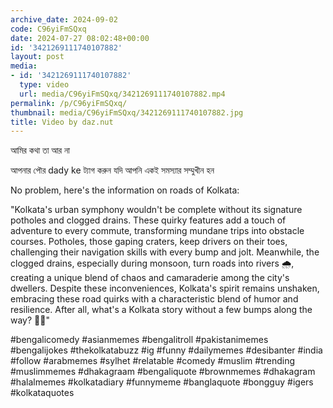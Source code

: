 ```yaml
---
archive_date: 2024-09-02
code: C96yiFmSQxq
date: 2024-07-27 08:02:48+00:00
id: '3421269111740107882'
layout: post
media:
- id: '3421269111740107882'
  type: video
  url: media/C96yiFmSQxq/3421269111740107882.mp4
permalink: /p/C96yiFmSQxq/
thumbnail: media/C96yiFmSQxq/3421269111740107882.jpg
title: Video by daz.nut
---
```


আমির কথা তা আর না   
  
আপনার পৌর dady ke ট্যাগ করুন যদি আপনি একই সমস্যার সম্মুখীন হন   
  
No problem, here's the information on roads of Kolkata:  
  
"Kolkata's urban symphony wouldn't be complete without its signature potholes and clogged drains. These quirky features add a touch of adventure to every commute, transforming mundane trips into obstacle courses. Potholes, those gaping craters, keep drivers on their toes, challenging their navigation skills with every bump and jolt. Meanwhile, the clogged drains, especially during monsoon, turn roads into rivers 🌧️, creating a unique blend of chaos and camaraderie among the city's dwellers. Despite these inconveniences, Kolkata's spirit remains unshaken, embracing these road quirks with a characteristic blend of humor and resilience. After all, what's a Kolkata story without a few bumps along the way? 🚗🌊"  
  
#bengalicomedy #asianmemes #bengalitroll #pakistanimemes #bengalijokes #thekolkatabuzz #ig #funny #dailymemes #desibanter #india #follow #arabmemes #sylhet #relatable #comedy #muslim #trending #muslimmemes #dhakagraam #bengaliquote #brownmemes #dhakagram #halalmemes #kolkatadiary #funnymeme #banglaquote #bongguy #igers #kolkataquotes